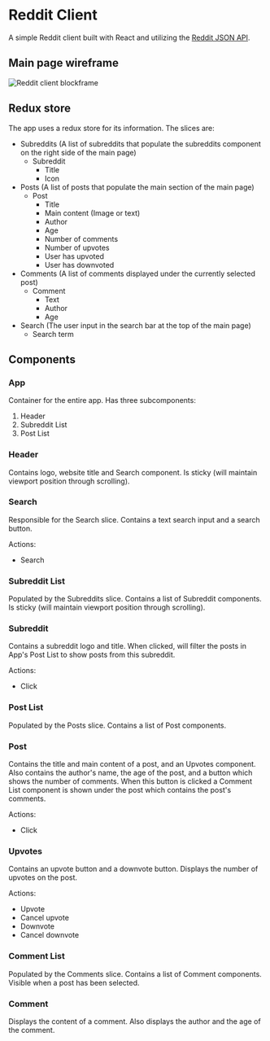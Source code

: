 # Reddit Client

A simple Reddit client built with React and utilizing the [Reddit JSON API](https://github.com/reddit-archive/reddit/wiki/JSON).

## Main page wireframe

![Reddit client blockframe](https://user-images.githubusercontent.com/19590575/147155645-afd2980c-db71-4d42-8ba9-905bad911125.jpeg)

## Redux store

The app uses a redux store for its information. The slices are:

- Subreddits (A list of subreddits that populate the subreddits component on the right side of the main page)
	- Subreddit
		- Title
		- Icon
- Posts (A list of posts that populate the main section of the main page)
	- Post
		- Title
		- Main content (Image or text)
		- Author
		-	Age
		-	Number of comments
		- Number of upvotes
		- User has upvoted
		- User has downvoted
- Comments (A list of comments displayed under the currently selected post)
	- Comment
		- Text
		- Author
		- Age
- Search (The user input in the search bar at the top of the main page)
	- Search term

## Components

### App

Container for the entire app. Has three subcomponents:
1. Header
2. Subreddit List
3. Post List

### Header

Contains logo, website title and Search component. Is sticky (will maintain viewport position through scrolling).

### Search

Responsible for the Search slice. Contains a text search input and a search button.

Actions:
- Search

### Subreddit List

Populated by the Subreddits slice. Contains a list of Subreddit components. Is sticky (will maintain viewport position through scrolling).

### Subreddit

Contains a subreddit logo and title. When clicked, will filter the posts in App's Post List to show posts from this subreddit.

Actions:
- Click

### Post List

Populated by the Posts slice. Contains a list of Post components.

### Post

Contains the title and main content of a post, and an Upvotes component. Also contains the author's name, the age of the post, and a button which shows the number of comments. When this button is clicked a Comment List component is shown under the post which contains the post's comments.

Actions:
- Click

### Upvotes

Contains an upvote button and a downvote button. Displays the number of upvotes on the post.

Actions:
- Upvote
- Cancel upvote
- Downvote
- Cancel downvote

### Comment List

Populated by the Comments slice. Contains a list of Comment components. Visible when a post has been selected.

### Comment

Displays the content of a comment. Also displays the author and the age of the comment.
